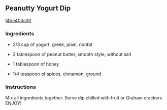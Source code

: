 ## Peanutty Yogurt Dip

[f4be40da30](https://cookpad.com/us/recipes/347263-peanutty-yogurt-dip)

### Ingredients

 - 2/3 cup of yogurt, greek, plain, nonfat

 - 2 tablespoon of peanut butter, smooth style, without salt

 - 1 tablespoon of honey

 - 1/4 teaspoon of spices, cinnamon, ground

### Instructions

Mix all ingredients together. Serve dip chilled with fruit or Graham crackers ENJOY!